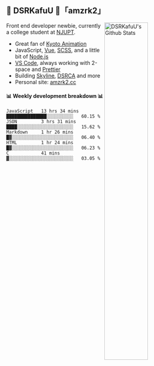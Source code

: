 ## 🍥 DSRKafuU 🍥「amzrk2」

<img align="right" alt="DSRKafuU's Github Stats" width="48%" src="https://github-readme-stats.vercel.app/api?username=amzrk2&count_private=true&show_icons=true&title_color=7793cc&icon_color=7793cc&text_color=595858&bg_color=ffffff" />

Front end developer newbie, currently a college student at [NJUPT](https://www.njupt.edu.cn/).

- Great fan of [Kyoto Animation](https://www.kyotoanimation.co.jp/)
- JavaScript, [Vue](https://vuejs.org/), [SCSS](https://sass-lang.com/), and a little bit of [Node.js](https://nodejs.org/)
- [VS Code](https://code.visualstudio.com), always working with 2-space and [Prettier](https://prettier.io/)
- Building [Skyline](https://github.com/amzrk2/skyline-overlay), [DSRCA](https://github.com/amzrk2/dsrca) and more
- Personal site: [amzrk2.cc](https://amzrk2.cc/)

#### :bar_chart: Weekly development breakdown :bar_chart:

<!--START_SECTION:waka-->
```text
JavaScript   13 hrs 34 mins  ███████████████░░░░░░░░░░   60.15 % 
JSON         3 hrs 31 mins   ████░░░░░░░░░░░░░░░░░░░░░   15.62 % 
Markdown     1 hr 26 mins    █▓░░░░░░░░░░░░░░░░░░░░░░░   06.40 % 
HTML         1 hr 24 mins    █▓░░░░░░░░░░░░░░░░░░░░░░░   06.23 % 
C            41 mins         ▓░░░░░░░░░░░░░░░░░░░░░░░░   03.05 % 
```
<!--END_SECTION:waka-->
